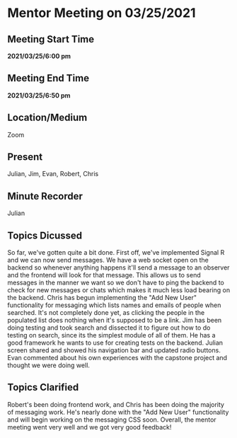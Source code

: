 # Mentor Meeting on 03/25/2021

## Meeting Start Time

**2021/03/25/6:00 pm**

## Meeting End Time

**2021/03/25/6:50 pm**

## Location/Medium

Zoom

## Present

Julian, Jim, Evan, Robert, Chris

## Minute Recorder

Julian

## Topics Dicussed

So far, we've gotten quite a bit done. First off, we've implemented Signal R and we can now send messages. 
We have a web socket open on the backend so whenever anything happens it'll send a message to an observer and the frontend will look for that message. 
This allows us to send messages in the manner we want so we don't have to ping the backend to check for new messages or chats which makes it much less load bearing on the backend. 
Chris has begun implementing the "Add New User" functionality for messaging which lists names and emails of people when searched. 
It's not completely done yet, as clicking the people in the populated list does nothing when it's supposed to be a link.
Jim has been doing testing and took search and dissected it to figure out how to do testing on search, since its the simplest module of all of them. 
He has a good framework he wants to use for creating tests on the backend. Julian screen shared and showed his navigation bar and updated radio buttons. 
Evan commented about his own experiences with the capstone project and thought we were doing well.

## Topics Clarified

Robert's been doing frontend work, and Chris has been doing the majority of messaging work. 
He's nearly done with the "Add New User" functionality and will begin working on the messaging CSS soon. 
Overall, the mentor meeting went very well and we got very good feedback!
